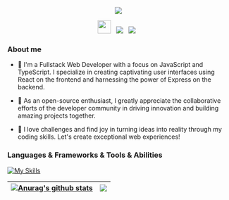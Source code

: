 <p align="center">
  <img src="image/sayHello.gif">
</p>

<div align='center'>
  <p align='center'>
    <a href="https://www.linkedin.com/in/kartono-saleh-8aab8017b/"><img height="30" src="https://img.shields.io/badge/LinkedIn-0077B5?style=for-the-badge&logo=linkedin&logoColor=white"></a>&nbsp;&nbsp;
    <a href="mailto:kartono.saleh@gmail.com"><img src="https://img.shields.io/badge/Gmail-D14836?style=for-the-badge&logo=gmail&logoColor=white" /></a>&nbsp;&nbsp;
        <a href="https://www.youtube.com/@kartonobinsaleh855"><img src="https://img.shields.io/badge/YouTube-FF0000?style=for-the-badge&logo=youtube&logoColor=white" /></a>&nbsp;&nbsp;
  </p>
</div>

### About me

- 🚀 I'm a Fullstack Web Developer with a focus on JavaScript and TypeScript. I specialize in creating captivating user interfaces using React on the frontend and harnessing the power of Express on the backend.

- 🌟 As an open-source enthusiast, I greatly appreciate the collaborative efforts of the developer community in driving innovation and building amazing projects together.

- 🎯 I love challenges and find joy in turning ideas into reality through my coding skills. Let's create exceptional web experiences!

### Languages & Frameworks & Tools & Abilities

[![My Skills](https://skillicons.dev/icons?i=js,ts,react,nextjs,nodejs,redux,tailwind,sass,mysql,mongodb,vite,vscode,git,linux,figma,blender)](https://skillicons.dev)

| <a href="https://github.com/tondeveloperr/github-readme-stats"><img align="center" src="https://github-readme-stats.vercel.app/api?username=tondeveloperr&show_icons=true&include_all_commits=true&theme=buefy&hide_border=true" alt="Anurag's github stats" /></a> | <a href="https://github.com/tondeveloperr/github-readme-stats"><img align="center" src="https://github-readme-stats.vercel.app/api/top-langs/?username=tondeveloperr&layout=compact&theme=buefy&hide_border=true" /></a> |
| ------------------------------------------------------------------------------------------------------------------------------------------------------------------------------------------------------------------------------------------------------- | ------------------------------------------------------------------------------------------------------------------------------------------------------------------------------------------------------------ |
